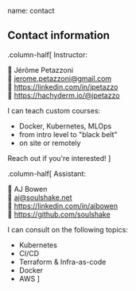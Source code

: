 name: contact

## Contact information

.column-half[
Instructor:

📛 Jérôme Petazzoni
<br/>
📩 jerome.petazzoni@gmail.com
<br/>
🔗 https://linkedin.com/in/jpetazzo
<br/>
🦣 https://hachyderm.io/@jpetazzo

I can teach custom courses:

- Docker, Kubernetes, MLOps
- from intro level to "black belt"
- on site or remotely

Reach out if you're interested!
]

.column-half[
Assistant:

📛 AJ Bowen
<br/>
📩 aj@soulshake.net
<br/>
🔗 https://linkedin.com/in/ajbowen
<br/>
📃 https://github.com/soulshake


I can consult on the following topics:

- Kubernetes
- CI/CD
- Terraform & Infra-as-code
- Docker
- AWS
]


